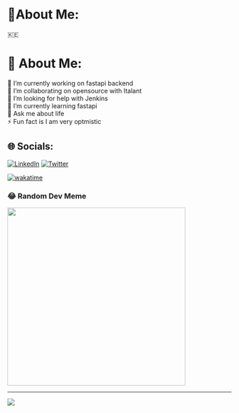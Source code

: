 # 🐻About Me:
🇰🇪
# 💫 About Me:
🔭 I’m currently working on fastapi backend<br>👯 I’m collaborating on opensource with Italant<br>🤝 I’m looking for help with Jenkins <br>🌱 I’m currently learning fastapi<br>💬 Ask me about life<br>⚡ Fun fact is I am very optmistic


## 🌐 Socials:
[![LinkedIn](https://img.shields.io/badge/LinkedIn-%230077B5.svg?logo=linkedin&logoColor=white)](https://linkedin.com/in/andrew-nzioki) [![Twitter](https://img.shields.io/badge/Twitter-%231DA1F2.svg?logo=Twitter&logoColor=white)](https://twitter.com/NziokiAndrew) 


[![wakatime](https://wakatime.com/badge/user/b578d593-3a95-4f56-ac24-4ded86412071.svg)](https://wakatime.com/@b578d593-3a95-4f56-ac24-4ded86412071)


### 😂 Random Dev Meme
<img src='https://randommeme-five.vercel.app/' style="height: 400px;"/>

---
[![](https://visitcount.itsvg.in/api?id=Andrew-Nzioki&icon=6&color=12)](https://visitcount.itsvg.in)


